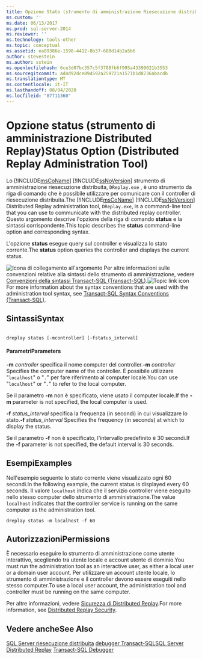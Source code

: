 ```yaml
---
title: Opzione Stato (strumento di amministrazione Riesecuzione distribuita) | Microsoft Docs
ms.custom: ''
ms.date: 06/13/2017
ms.prod: sql-server-2014
ms.reviewer: ''
ms.technology: tools-other
ms.topic: conceptual
ms.assetid: ea89386e-1598-4412-8b37-680d14b2a5b6
author: stevestein
ms.author: sstein
ms.openlocfilehash: 6ce3d07bc357c5f3788fb6f995a43399021b3553
ms.sourcegitcommit: ad4d92dce894592a259721a1571b1d8736abacdb
ms.translationtype: MT
ms.contentlocale: it-IT
ms.lasthandoff: 08/04/2020
ms.locfileid: "87711360"
---
```

# <a name="status-option-distributed-replay-administration-tool"></a><span data-ttu-id="5aa8f-102">Opzione status (strumento di amministrazione Distributed Replay)</span><span class="sxs-lookup"><span data-stu-id="5aa8f-102">Status Option (Distributed Replay Administration Tool)</span></span>
  <span data-ttu-id="5aa8f-103">Lo [!INCLUDE[msCoName](../../includes/msconame-md.md)] [!INCLUDE[ssNoVersion](../../includes/ssnoversion-md.md)] strumento di amministrazione riesecuzione distribuita, `DReplay.exe` , è uno strumento da riga di comando che è possibile utilizzare per comunicare con il controller di riesecuzione distribuita.</span><span class="sxs-lookup"><span data-stu-id="5aa8f-103">The [!INCLUDE[msCoName](../../includes/msconame-md.md)] [!INCLUDE[ssNoVersion](../../includes/ssnoversion-md.md)] Distributed Replay administration tool, `DReplay.exe`, is a command-line tool that you can use to communicate with the distributed replay controller.</span></span> <span data-ttu-id="5aa8f-104">Questo argomento descrive l'opzione della riga di comando **status** e la sintassi corrispondente.</span><span class="sxs-lookup"><span data-stu-id="5aa8f-104">This topic describes the **status** command-line option and corresponding syntax.</span></span>

 <span data-ttu-id="5aa8f-105">L'opzione **status** esegue query sul controller e visualizza lo stato corrente.</span><span class="sxs-lookup"><span data-stu-id="5aa8f-105">The **status** option queries the controller and displays the current status.</span></span>

 <span data-ttu-id="5aa8f-106">![Icona di collegamento all'argomento](../../database-engine/media/topic-link.gif "Icona di collegamento a un argomento") Per altre informazioni sulle convenzioni relative alla sintassi dello strumento di amministrazione, vedere [Convenzioni della sintassi Transact-SQL &#40;Transact-SQL&#41;](/sql/t-sql/language-elements/transact-sql-syntax-conventions-transact-sql).</span><span class="sxs-lookup"><span data-stu-id="5aa8f-106">![Topic link icon](../../database-engine/media/topic-link.gif "Topic link icon") For more information about the syntax conventions that are used with the administration tool syntax, see [Transact-SQL Syntax Conventions &#40;Transact-SQL&#41;](/sql/t-sql/language-elements/transact-sql-syntax-conventions-transact-sql).</span></span>

## <a name="syntax"></a><span data-ttu-id="5aa8f-107">Sintassi</span><span class="sxs-lookup"><span data-stu-id="5aa8f-107">Syntax</span></span>

```

dreplay status [-mcontroller] [-fstatus_interval]
```

#### <a name="parameters"></a><span data-ttu-id="5aa8f-108">Parametri</span><span class="sxs-lookup"><span data-stu-id="5aa8f-108">Parameters</span></span>
 <span data-ttu-id="5aa8f-109">**-m** *controller* specifica il nome computer del controller.</span><span class="sxs-lookup"><span data-stu-id="5aa8f-109">**-m** *controller* Specifies the computer name of the controller.</span></span> <span data-ttu-id="5aa8f-110">È possibile utilizzare "`localhost`" o "`.`" per fare riferimento al computer locale.</span><span class="sxs-lookup"><span data-stu-id="5aa8f-110">You can use "`localhost`" or "`.`" to refer to the local computer.</span></span>

 <span data-ttu-id="5aa8f-111">Se il parametro **-m** non è specificato, viene usato il computer locale.</span><span class="sxs-lookup"><span data-stu-id="5aa8f-111">If the **-m** parameter is not specified, the local computer is used.</span></span>

 <span data-ttu-id="5aa8f-112">**-f** *status_interval* specifica la frequenza (in secondi) in cui visualizzare lo stato.</span><span class="sxs-lookup"><span data-stu-id="5aa8f-112">**-f** *status_interval* Specifies the frequency (in seconds) at which to display the status.</span></span>

 <span data-ttu-id="5aa8f-113">Se il parametro **-f** non è specificato, l'intervallo predefinito è 30 secondi.</span><span class="sxs-lookup"><span data-stu-id="5aa8f-113">If the **-f** parameter is not specified, the default interval is 30 seconds.</span></span>

## <a name="examples"></a><span data-ttu-id="5aa8f-114">Esempi</span><span class="sxs-lookup"><span data-stu-id="5aa8f-114">Examples</span></span>
 <span data-ttu-id="5aa8f-115">Nell'esempio seguente lo stato corrente viene visualizzato ogni 60 secondi.</span><span class="sxs-lookup"><span data-stu-id="5aa8f-115">In the following example, the current status is displayed every 60 seconds.</span></span> <span data-ttu-id="5aa8f-116">Il valore `localhost` indica che il servizio controller viene eseguito nello stesso computer dello strumento di amministrazione.</span><span class="sxs-lookup"><span data-stu-id="5aa8f-116">The value `localhost` indicates that the controller service is running on the same computer as the administration tool.</span></span>

```
dreplay status -m localhost -f 60
```

## <a name="permissions"></a><span data-ttu-id="5aa8f-117">Autorizzazioni</span><span class="sxs-lookup"><span data-stu-id="5aa8f-117">Permissions</span></span>
 <span data-ttu-id="5aa8f-118">È necessario eseguire lo strumento di amministrazione come utente interattivo, scegliendo tra utente locale e account utente di dominio.</span><span class="sxs-lookup"><span data-stu-id="5aa8f-118">You must run the administration tool as an interactive user, as either a local user or a domain user account.</span></span> <span data-ttu-id="5aa8f-119">Per utilizzare un account utente locale, lo strumento di amministrazione e il controller devono essere eseguiti nello stesso computer.</span><span class="sxs-lookup"><span data-stu-id="5aa8f-119">To use a local user account, the administration tool and controller must be running on the same computer.</span></span>

 <span data-ttu-id="5aa8f-120">Per altre informazioni, vedere [Sicurezza di Distributed Replay](distributed-replay-security.md).</span><span class="sxs-lookup"><span data-stu-id="5aa8f-120">For more information, see [Distributed Replay Security](distributed-replay-security.md).</span></span>

## <a name="see-also"></a><span data-ttu-id="5aa8f-121">Vedere anche</span><span class="sxs-lookup"><span data-stu-id="5aa8f-121">See Also</span></span>
 <span data-ttu-id="5aa8f-122">[SQL Server riesecuzione distribuita](sql-server-distributed-replay.md) [debugger Transact-SQL](../../relational-databases/scripting/transact-sql-debugger.md)</span><span class="sxs-lookup"><span data-stu-id="5aa8f-122">[SQL Server Distributed Replay](sql-server-distributed-replay.md) [Transact-SQL Debugger](../../relational-databases/scripting/transact-sql-debugger.md)</span></span>


